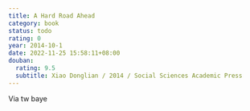 ```yaml
---
title: A Hard Road Ahead
category: book
status: todo
rating: 0
year: 2014-10-1
date: 2022-11-25 15:58:11+08:00
douban:
  rating: 9.5
  subtitle: Xiao Donglian / 2014 / Social Sciences Academic Press
---
```


Via tw baye
